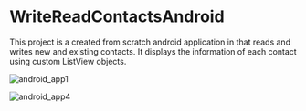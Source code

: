 # WriteReadContactsAndroid

This project is a created from scratch android application in that reads and writes new and existing contacts. It displays the information of each contact using custom ListView objects.

![android_app1](https://user-images.githubusercontent.com/60022073/89164112-a4f16f80-d544-11ea-8075-2905f3f3a97a.PNG)

![android_app4](https://user-images.githubusercontent.com/60022073/89164150-b63a7c00-d544-11ea-907d-8e4baf8082e3.png)

